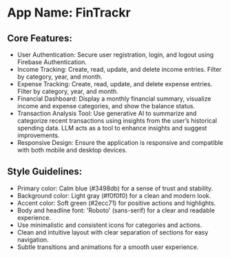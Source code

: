 # **App Name**: FinTrackr

## Core Features:

- User Authentication: Secure user registration, login, and logout using Firebase Authentication.
- Income Tracking: Create, read, update, and delete income entries. Filter by category, year, and month.
- Expense Tracking: Create, read, update, and delete expense entries. Filter by category, year, and month.
- Financial Dashboard: Display a monthly financial summary, visualize income and expense categories, and show the balance status.
- Transaction Analysis Tool: Use generative AI to summarize and categorize recent transactions using insights from the user’s historical spending data. LLM acts as a tool to enhance insights and suggest improvements.
- Responsive Design: Ensure the application is responsive and compatible with both mobile and desktop devices.

## Style Guidelines:

- Primary color: Calm blue (#3498db) for a sense of trust and stability.
- Background color: Light gray (#f0f0f0) for a clean and modern look.
- Accent color: Soft green (#2ecc71) for positive actions and highlights.
- Body and headline font: 'Roboto' (sans-serif) for a clear and readable experience.
- Use minimalistic and consistent icons for categories and actions.
- Clean and intuitive layout with clear separation of sections for easy navigation.
- Subtle transitions and animations for a smooth user experience.